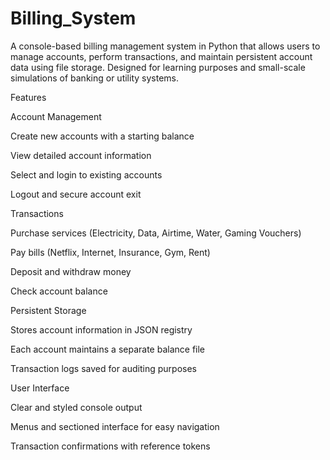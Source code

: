 # Billing_System
A console-based billing management system in Python that allows users to manage accounts, perform transactions, and maintain persistent account data using file storage. Designed for learning purposes and small-scale simulations of banking or utility systems.

Features

Account Management

Create new accounts with a starting balance

View detailed account information

Select and login to existing accounts

Logout and secure account exit

Transactions

Purchase services (Electricity, Data, Airtime, Water, Gaming Vouchers)

Pay bills (Netflix, Internet, Insurance, Gym, Rent)

Deposit and withdraw money

Check account balance

Persistent Storage

Stores account information in JSON registry

Each account maintains a separate balance file

Transaction logs saved for auditing purposes

User Interface

Clear and styled console output

Menus and sectioned interface for easy navigation

Transaction confirmations with reference tokens
